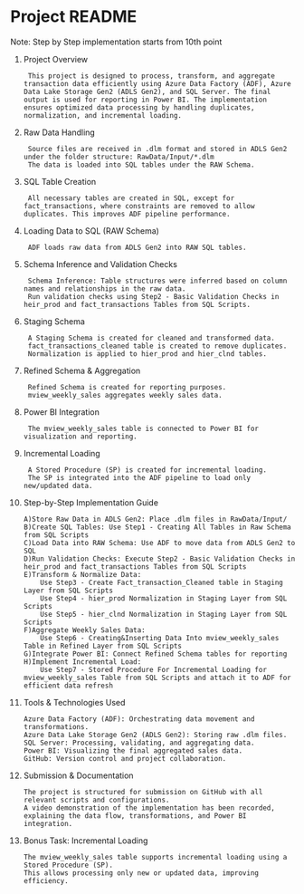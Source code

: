 # Project README

Note: Step by Step implementation starts from 10th point

1. Project Overview

		This project is designed to process, transform, and aggregate transaction data efficiently using Azure Data Factory (ADF), Azure Data Lake Storage Gen2 (ADLS Gen2), and SQL Server. The final output is used for reporting in Power BI. The implementation ensures optimized data processing by handling duplicates, normalization, and incremental loading.


2. Raw Data Handling

		Source files are received in .dlm format and stored in ADLS Gen2 under the folder structure: RawData/Input/*.dlm
		The data is loaded into SQL tables under the RAW Schema.


3. SQL Table Creation

		All necessary tables are created in SQL, except for fact_transactions, where constraints are removed to allow duplicates. This improves ADF pipeline performance.


4. Loading Data to SQL (RAW Schema)

		ADF loads raw data from ADLS Gen2 into RAW SQL tables.


5. Schema Inference and Validation Checks

		Schema Inference: Table structures were inferred based on column names and relationships in the raw data.
		Run validation checks using Step2 - Basic Validation Checks in heir_prod and fact_transactions Tables from SQL Scripts.


6. Staging Schema

		A Staging Schema is created for cleaned and transformed data.
		fact_transactions_cleaned table is created to remove duplicates.
		Normalization is applied to hier_prod and hier_clnd tables.


7. Refined Schema & Aggregation

		Refined Schema is created for reporting purposes.
		mview_weekly_sales aggregates weekly sales data.


8. Power BI Integration

		The mview_weekly_sales table is connected to Power BI for visualization and reporting.


9. Incremental Loading

		A Stored Procedure (SP) is created for incremental loading.
		The SP is integrated into the ADF pipeline to load only new/updated data.


10. Step-by-Step Implementation Guide

		A)Store Raw Data in ADLS Gen2: Place .dlm files in RawData/Input/
		B)Create SQL Tables: Use Step1 - Creating All Tables in Raw Schema from SQL Scripts
		C)Load Data into RAW Schema: Use ADF to move data from ADLS Gen2 to SQL
		D)Run Validation Checks: Execute Step2 - Basic Validation Checks in heir_prod and fact_transactions Tables from SQL Scripts
		E)Transform & Normalize Data: 
			Use Step3 - Create Fact_transaction_Cleaned table in Staging Layer from SQL Scripts
			Use Step4 - hier_prod Normalization in Staging Layer from SQL Scripts
			Use Step5 - hier_clnd Normalization in Staging Layer from SQL Scripts
		F)Aggregate Weekly Sales Data:
			Use Step6 - Creating&Inserting Data Into mview_weekly_sales Table in Refined Layer from SQL Scripts
		G)Integrate Power BI: Connect Refined Schema tables for reporting
		H)Implement Incremental Load:
			Use Step7 - Stored Procedure For Incremental Loading for mview_weekly_sales Table from SQL Scripts and attach it to ADF for efficient data refresh


11. Tools & Technologies Used

		Azure Data Factory (ADF): Orchestrating data movement and transformations.
		Azure Data Lake Storage Gen2 (ADLS Gen2): Storing raw .dlm files.
		SQL Server: Processing, validating, and aggregating data.
		Power BI: Visualizing the final aggregated sales data.
		GitHub: Version control and project collaboration.


12. Submission & Documentation

		The project is structured for submission on GitHub with all relevant scripts and configurations.
		A video demonstration of the implementation has been recorded, explaining the data flow, transformations, and Power BI integration.


13. Bonus Task: Incremental Loading

		The mview_weekly_sales table supports incremental loading using a Stored Procedure (SP).
		This allows processing only new or updated data, improving efficiency.
